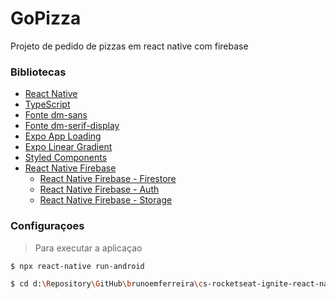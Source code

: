 # GoPizza
 Projeto de pedido de pizzas em react native com firebase


### Bibliotecas

* [React Native]()
* [TypeScript]()
* [Fonte dm-sans]()
* [Fonte dm-serif-display]()
* [Expo App Loading]()
* [Expo Linear Gradient]()
* [Styled Components]()
* [React Native Firebase]()
  * [React Native Firebase - Firestore]() 
  * [React Native Firebase - Auth]() 
  * [React Native Firebase - Storage]() 


### Configuraçoes 

> Para executar a aplicaçao
```bash
$ npx react-native run-android
```

```bash
$ cd d:\Repository\GitHub\brunoemferreira\cs-rocketseat-ignite-react-native-pedido-de-pizzas\gopizza
```
